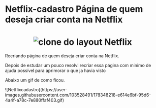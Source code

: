 # Netflix-cadastro Página de quem deseja criar conta na Netflix 
<h1 align="center"> <img alt="clone do layout Netflix" title="netflix" src="https://i.ibb.co/SwP5QLL/Netflix.png" /> </h1>
<p>Recriando página de quem deseja criar conta na Netflix.</p> 
<p>Depois de estudar um pouco resolvi recriar essa página com minimo de ajuda possível para aprimorar o que ja havia visto</p> 
<p>Abaixo um gif de como ficou.</p> 
![Netflixcadastro](https://user-images.githubusercontent.com/103528491/178348218-e614e6bf-95d6-4a4f-a78c-7e880ffaf403.gif)
